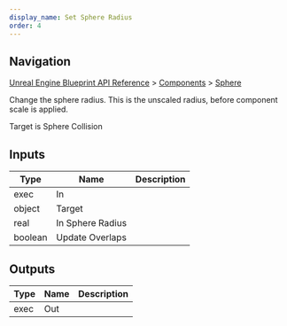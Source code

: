 ```yaml
---
display_name: Set Sphere Radius
order: 4
---
```

## Navigation

[Unreal Engine Blueprint API Reference](https://dev.epicgames.com/documentation/en-us/unreal-engine/BlueprintAPI) > [Components](https://dev.epicgames.com/documentation/en-us/unreal-engine/BlueprintAPI/Components) > [Sphere](https://dev.epicgames.com/documentation/en-us/unreal-engine/BlueprintAPI/Components/Sphere)

Change the sphere radius. This is the unscaled radius, before component scale is applied.

Target is Sphere Collision

## Inputs

| Type | Name | Description |
| --- | --- | --- |
| exec | In |  |
| object | Target |  |
| real | In Sphere Radius |  |
| boolean | Update Overlaps |  |

## Outputs

| Type | Name | Description |
| --- | --- | --- |
| exec | Out |  |
